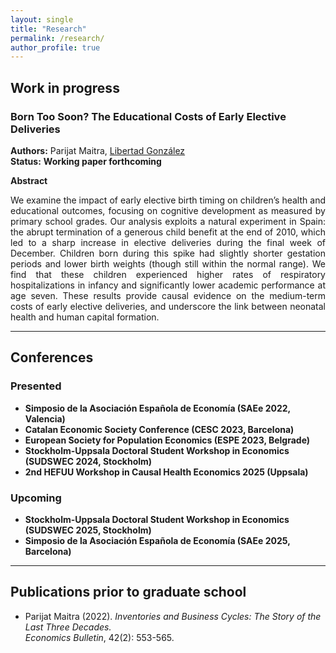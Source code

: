 ```yaml
---
layout: single
title: "Research"
permalink: /research/
author_profile: true
---
```


## Work in progress

### Born Too Soon? The Educational Costs of Early Elective Deliveries  
**Authors:** Parijat Maitra, [Libertad González](https://libertadgonzalez.com/)  
**Status:** **Working paper forthcoming**

**Abstract**  
<div style="text-align: justify;">
We examine the impact of early elective birth timing on children’s health and educational outcomes, focusing on cognitive development as measured by primary school grades. Our analysis exploits a natural experiment in Spain: the abrupt termination of a generous child benefit at the end of 2010, which led to a sharp increase in elective deliveries during the final week of December. Children born during this spike had slightly shorter gestation periods and lower birth weights (though still within the normal range). We find that these children experienced higher rates of respiratory hospitalizations in infancy and significantly lower academic performance at age seven. These results provide causal evidence on the medium-term costs of early elective deliveries, and underscore the link between neonatal health and human capital formation.
</div>

---

## Conferences

### Presented
-  **Simposio de la Asociación Española de Economía (SAEe 2022, Valencia)**
-  **Catalan Economic Society Conference (CESC 2023, Barcelona)**
-  **European Society for Population Economics (ESPE 2023, Belgrade)**
-  **Stockholm-Uppsala Doctoral Student Workshop in Economics (SUDSWEC 2024, Stockholm)**
-  **2nd HEFUU Workshop in Causal Health Economics 2025 (Uppsala)**

### Upcoming
- **Stockholm-Uppsala Doctoral Student Workshop in Economics (SUDSWEC 2025, Stockholm)**
- **Simposio de la Asociación Española de Economía (SAEe 2025, Barcelona)**

---

## Publications prior to graduate school

- Parijat Maitra (2022). *Inventories and Business Cycles: The Story of the Last Three Decades.*  
  *Economics Bulletin*, 42(2): 553-565.
